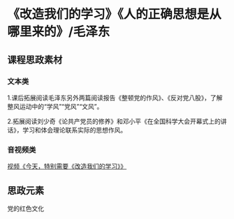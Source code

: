 # 《改造我们的学习》《人的正确思想是从哪里来的》/毛泽东

## 课程思政素材

### 文本类

1.课后拓展阅读毛泽东另外两篇阅读报告《整顿党的作风》、《反对党八股》，了解整风运动中的“学风”“党风”“文风”。

2.拓展阅读刘少奇《论共产党员的修养》和邓小平《在全国科学大会开幕式上的讲话》，学习和体会理论联系实际的思想作风。

### 音视频类

[视频《今天，特别需要《改造我们的学习》》](https://www.bilibili.com/video/BV11M41117jf/?spm_id_from=333.337.search-card.all.click&vd_source=73c6f4171d3f7f9054a3220f08bd401c)


## 思政元素

党的红色文化
